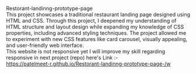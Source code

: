  Restorant-landinng-prototype-page </br>
 This project showcases a traditional restaurant landing page designed using HTML and CSS. Through this project, I deepened my understanding of HTML structure and layout design while expanding my knowledge of CSS properties, including advanced styling techniques. The project allowed me to experiment with new CSS features like card carousel, visually appealing, and user-friendly web interface.
</br>
 This website is not responsive yet I will improve my skill regarding responsive in next project (repo)
 here's Link :- </br>
 https://patelmeet-r.github.io/Restorant-landinng-prototype-page-/w
 </hr>
